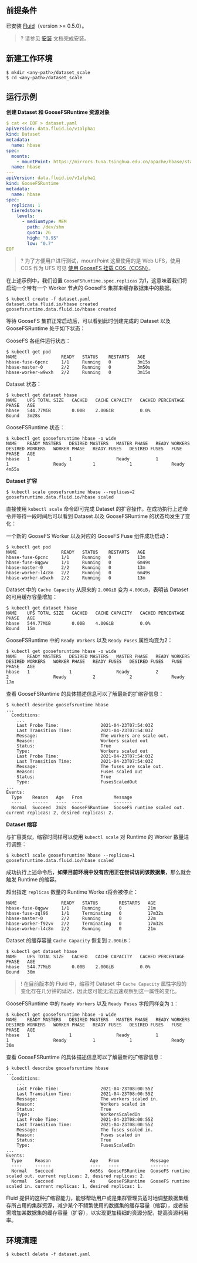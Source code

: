 ## 前提条件

已安装 [Fluid](https://github.com/fluid-cloudnative/fluid)（version >= 0.5.0）。

>? 请参见 [安装](https://cloud.tencent.com/document/product/436/59493) 文档完成安装。
>

## 新建工作环境

```shell
$ mkdir <any-path>/dataset_scale
$ cd <any-path>/dataset_scale
```

## 运行示例

**创建 Dataset 和 GooseFSRuntime 资源对象**
```yaml
$ cat << EOF > dataset.yaml
apiVersion: data.fluid.io/v1alpha1
kind: Dataset
metadata:
  name: hbase
spec:
  mounts:
    - mountPoint: https://mirrors.tuna.tsinghua.edu.cn/apache/hbase/stable/
  name: hbase
---
apiVersion: data.fluid.io/v1alpha1
kind: GooseFSRuntime
metadata:
  name: hbase
spec:
  replicas: 1
  tieredstore:
    levels:
      - mediumtype: MEM
        path: /dev/shm
        quota: 2G
        high: "0.95"
        low: "0.7"
EOF
```
>? 为了方便用户进行测试，mountPoint 这里使用的是 Web UFS，使用 COS 作为 UFS 可见 [使用 GooseFS 挂载 COS（COSN）](https://cloud.tencent.com/document/product/436/56413#.E4.BD.BF.E7.94.A8-goosefs-.E6.8C.82.E8.BD.BD-cos.EF.BC.88cosn.EF.BC.89-.E6.88.96.E8.85.BE.E8.AE.AF.E4.BA.91-hdfs.EF.BC.88chdfs.EF.BC.89)。
>

在上述示例中，我们设置 `GooseFSRuntime.spec.replicas` 为1，这意味着我们将启动一个带有一个 Worker 节点的 GooseFS 集群来缓存数据集中的数据。

```shell
$ kubectl create -f dataset.yaml
dataset.data.fluid.io/hbase created
goosefsruntime.data.fluid.io/hbase created
```

等待 GooseFS 集群正常启动后，可以看到此时创建完成的 Dataset 以及 GooseFSRuntime 处于如下状态：

GooseFS 各组件运行状态：

```shell
$ kubectl get pod
NAME                 READY   STATUS    RESTARTS   AGE
hbase-fuse-6pcnc     1/1     Running   0          3m15s
hbase-master-0       2/2     Running   0          3m50s
hbase-worker-w9wxh   2/2     Running   0          3m15s
```

Dataset 状态：

```shell
$ kubectl get dataset hbase
NAME    UFS TOTAL SIZE   CACHED   CACHE CAPACITY   CACHED PERCENTAGE   PHASE   AGE
hbase   544.77MiB        0.00B    2.00GiB          0.0%                Bound   3m28s
```

GooseFSRuntime 状态：

```shell
$ kubectl get goosefsruntime hbase -o wide
NAME    READY MASTERS   DESIRED MASTERS   MASTER PHASE   READY WORKERS   DESIRED WORKERS   WORKER PHASE   READY FUSES   DESIRED FUSES   FUSE PHASE   AGE
hbase   1               1                 Ready          1               1                 Ready          1             1               Ready        4m55s
```

**Dataset 扩容**

```shell
$ kubectl scale goosefsruntime hbase --replicas=2
goosefsruntime.data.fluid.io/hbase scaled
```

直接使用 `kubectl scale` 命令即可完成 Dataset 的扩容操作。在成功执行上述命令并等待一段时间后可以看到 Dataset 以及 GooseFSRuntime 的状态均发生了变化：

一个新的 GooseFS Worker 以及对应的 GooseFS Fuse 组件成功启动：

```shell
$ kubectl get pod
NAME                 READY   STATUS    RESTARTS   AGE
hbase-fuse-6pcnc     1/1     Running   0          13m
hbase-fuse-8qgww     1/1     Running   0          6m49s
hbase-master-0       2/2     Running   0          13m
hbase-worker-l4c8n   2/2     Running   0          6m49s
hbase-worker-w9wxh   2/2     Running   0          13m
```

Dataset 中的 `Cache Capacity` 从原来的 `2.00GiB` 变为 `4.00GiB`，表明该 Dataset 的可用缓存容量增加：

```shell
$ kubectl get dataset hbase
NAME    UFS TOTAL SIZE   CACHED   CACHE CAPACITY   CACHED PERCENTAGE   PHASE   AGE
hbase   544.77MiB        0.00B    4.00GiB          0.0%                Bound   15m
```

GooseFSRuntime 中的 `Ready Workers` 以及 `Ready Fuses` 属性均变为2：

```shell
$ kubectl get goosefsruntime hbase -o wide
NAME    READY MASTERS   DESIRED MASTERS   MASTER PHASE   READY WORKERS   DESIRED WORKERS   WORKER PHASE   READY FUSES   DESIRED FUSES   FUSE PHASE   AGE
hbase   1               1                 Ready          2               2                 Ready          2             2               Ready        17m
```

查看 GooseFSRuntime 的具体描述信息可以了解最新的扩缩容信息：
```shell
$ kubectl describe goosefsruntime hbase
...
  Conditions:
    ...
    Last Probe Time:                2021-04-23T07:54:03Z
    Last Transition Time:           2021-04-23T07:54:03Z
    Message:                        The workers are scale out.
    Reason:                         Workers scaled out
    Status:                         True
    Type:                           Workers scaled out
    Last Probe Time:                2021-04-23T07:54:03Z
    Last Transition Time:           2021-04-23T07:54:03Z
    Message:                        The fuses are scale out.
    Reason:                         Fuses scaled out
    Status:                         True
    Type:                           FusesScaledOut
...
Events:
  Type    Reason   Age   From            Message
  ----    ------   ----  ----            -------
  Normal  Succeed  2m2s  GooseFSRuntime  GooseFS runtime scaled out. current replicas: 2, desired replicas: 2.
```

**Dataset 缩容**

与扩容类似，缩容时同样可以使用 `kubectl scale` 对 Runtime 的 Worker 数量进行调整：

```shell
$ kubectl scale goosefsruntime hbase --replicas=1
goosefsruntime.data.fluid.io/hbase scaled
```

成功执行上述命令后，**如果目前环境中没有应用正在尝试访问该数据集**，那么就会触发 Runtime 的缩容。

超出指定 `replicas` 数量的 Runtime Worke r将会被停止：

```shell
NAME                 READY   STATUS        RESTARTS   AGE
hbase-fuse-8qgww     1/1     Running       0          21m
hbase-fuse-zql96     1/1     Terminating   0          17m32s
hbase-master-0       2/2     Running       0          22m
hbase-worker-f92vv   2/2     Terminating   0          17m32s
hbase-worker-l4c8n   2/2     Running       0          21m
```

Dataset 的缓存容量 `Cache Capacity` 恢复到 `2.00GiB`：

```shell
$ kubectl get dataset hbase
NAME    UFS TOTAL SIZE   CACHED   CACHE CAPACITY   CACHED PERCENTAGE   PHASE   AGE
hbase   544.77MiB        0.00B    2.00GiB          0.0%                Bound   30m
```

>! 在目前版本的 Fluid 中，缩容时 Dataset 中 `Cache Capacity` 属性字段的变化存在几分钟的延迟，因此您可能无法迅速观察到这一属性的变化。
>

GooseFSRuntime 中的 `Ready Workers` 以及 `Ready Fuses` 字段同样变为 `1`：

```shell
$ kubectl get goosefsruntime hbase -o wide
NAME    READY MASTERS   DESIRED MASTERS   MASTER PHASE   READY WORKERS   DESIRED WORKERS   WORKER PHASE   READY FUSES   DESIRED FUSES   FUSE PHASE   AGE
hbase   1               1                 Ready          1               1                 Ready          1             1               Ready        30m
```

查看 GooseFSRuntime 的具体描述信息可以了解最新的扩缩容信息：
```shell
$ kubectl describe goosefsruntime hbase
...
  Conditions:
    ...
    Last Probe Time:                2021-04-23T08:00:55Z
    Last Transition Time:           2021-04-23T08:00:55Z
    Message:                        The workers scaled in.
    Reason:                         Workers scaled in
    Status:                         True
    Type:                           WorkersScaledIn
    Last Probe Time:                2021-04-23T08:00:55Z
    Last Transition Time:           2021-04-23T08:00:55Z
    Message:                        The fuses scaled in.
    Reason:                         Fuses scaled in
    Status:                         True
    Type:                           FusesScaledIn
...
Events:
  Type     Reason               Age    From            Message
  ----     ------               ----   ----            -------
  Normal   Succeed              6m56s  GooseFSRuntime  GooseFS runtime scaled out. current replicas: 2, desired replicas: 2.
  Normal   Succeed              4s     GooseFSRuntime  GooseFS runtime scaled in. current replicas: 1, desired replicas: 1.
```

Fluid 提供的这种扩缩容能力，能够帮助用户或是集群管理员适时地调整数据集缓存所占用的集群资源，减少某个不频繁使用的数据集的缓存容量（缩容），或者按需增加某数据集的缓存容量（扩容），以实现更加精细的资源分配，提高资源利用率。

## 环境清理

```shell
$ kubectl delete -f dataset.yaml
```

